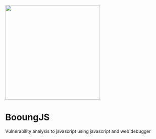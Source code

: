 <img src="https://cloud.githubusercontent.com/assets/13212227/22727581/f3d076ae-ee1c-11e6-8978-d77ef0b60b8c.png" height=300px>

# BooungJS
Vulnerability analysis to javascript using javascript and web debugger

